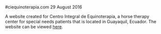 #ciequinoterapia.com
29 August 2016

A website created for Centro Integral de Equinoterapia, a horse therapy center for special needs patients that is located in Guayaquil, Ecuador. The website can be viewed [here](http://ciequinoterapia.com).